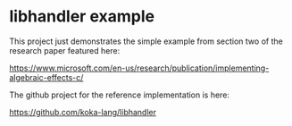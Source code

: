 # libhandler example

This project just demonstrates the simple example from section two of the research paper featured here: 

https://www.microsoft.com/en-us/research/publication/implementing-algebraic-effects-c/

The github project for the reference implementation is here: 

https://github.com/koka-lang/libhandler